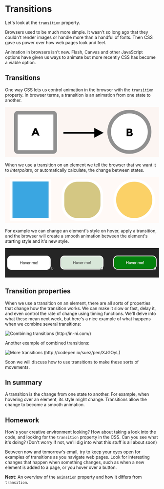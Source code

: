 
# Transitions

Let's look at the `transition` property.

Browsers used to be much more simple. It wasn't so long ago that they couldn't render images or handle more than a handful of fonts. Then CSS gave us power over how web pages look and feel.

Animation in browsers isn't new. Flash, Canvas and other JavaScript options have given us ways to animate but more recently CSS has become a viable option.

## Transitions

One way CSS lets us control animation in the browser with the `transition` property. In browser terms, a transition is an animation from one state to another.

![Transitions: A to B](images/ab.png)

When we use a transition on an element we tell the browser that we want it to *interpolate*, or automatically calculate, the change between states.

![Animated transition from A to B (http://codepen.io/donovanh/pen/RNdxqw)](images/ab_animated.png)

For example we can change an element's style on hover, apply a transition, and the browser will create a smooth animation between the element's starting style and it's new style.

![Animated button (http://codepen.io/donovanh/pen/MYQdZd)](images/button.png)

## Transition properties

When we use a transition on an element, there are all sorts of properties that change how the transition works. We can make it slow or fast, delay it, and even control the rate of change using timing functions. We'll delve into what these mean next week, but here's a nice example of what happens when we combine several transitions:

![Combining transitions (http://in-ni.com/)](images/winnie.png)

Another example of combined transitions:

![More transitions (http://codepen.io/suez/pen/XJGOyL)](images/transitions.png)

Soon we will discuss how to use transitions to make these sorts of movements.

## In summary

A transition is the change from one state to another. For example, when hovering over an element, its style might change. Transitions allow the change to become a smooth animation.

## Homework

How's your creative environment looking? How about taking a look into the code, and looking for the `transition` property in the CSS. Can you see what it's doing? (Don't worry if not, we'll dig into what this stuff is all about soon)

Between now and tomorrow's email, try to keep your eyes open for examples of transitions as you navigate web pages. Look for interesting changes that happen when something changes, such as when a new element is added to a page, or you hover over a button.

**Next:** An overview of the `animation` property and how it differs from `transition`.
